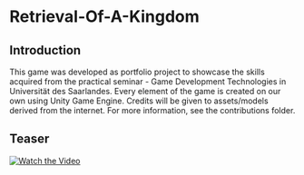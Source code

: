 # Retrieval-Of-A-Kingdom
## Introduction
This game was developed as portfolio project to showcase the skills acquired from the practical seminar - Game Development Technologies in Universität des Saarlandes. Every element of the game is created on our own using Unity Game Engine. Credits will be given to assets/models derived from the internet. For more information, see the contributions folder.
## Teaser
[![Watch the Video](https://img.youtube.com/vi/7gO0XfUj0wA/0.jpg)](https://youtu.be/7gO0XfUj0wA)